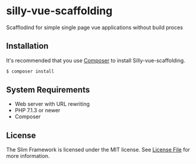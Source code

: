# silly-vue-scaffolding
Scafflodind for simple single page vue applications without build proces


## Installation

It's recommended that you use [Composer](https://getcomposer.org/) to install Silly-vue-scaffolding.

```bash
$ composer install
```

## System Requirements

* Web server with URL rewriting
* PHP 7.1.3 or newer
* Composer


## License

The Slim Framework is licensed under the MIT license. See [License File](LICENSE.md) for more information.
